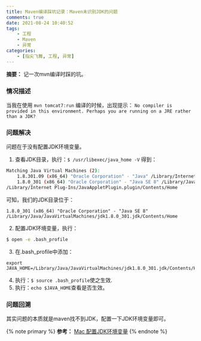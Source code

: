```yaml
---
title: Maven编译踩坑记录：Maven未识别JDK的问题
comments: true
date: 2021-08-24 10:40:52
tags:
    - 工程
    - Maven
    - 异常
categories:
    - [指尖飞舞, 工程, 异常]
---
```

__摘要：__
记一次mvn编译时踩的坑。
<!-- more -->

### 情况描述

当我在使用 `mvn tomcat7:run` 编译的时候，出现提示：
`No compiler is provided in this environment. Perhaps you are running on a JRE rather than a JDK?`

### 问题解决
问题在于没有配置JDK环境变量。
1. 查看JDK目录，执行：`$ /usr/libexec/java_home -V`
得到：
```bash
Matching Java Virtual Machines (2):
    1.8.301.09 (x86_64) "Oracle Corporation" - "Java" /Library/Internet Plug-Ins/JavaAppletPlugin.plugin/Contents/Home
    1.8.0_301 (x86_64) "Oracle Corporation" - "Java SE 8" /Library/Java/JavaVirtualMachines/jdk1.8.0_301.jdk/Contents/Home
/Library/Internet Plug-Ins/JavaAppletPlugin.plugin/Contents/Home
```
可知，我们的JDK目录位于：
```
1.8.0_301 (x86_64) "Oracle Corporation" - "Java SE 8" /Library/Java/JavaVirtualMachines/jdk1.8.0_301.jdk/Contents/Home
```
2. 配置JDK环境变量，执行：
```bash
$ open -e .bash_profile
```
3. 在.bash_profile中添加：
```
export JAVA_HOME=/Library/Java/JavaVirtualMachines/jdk1.8.0_301.jdk/Contents/Home
```
4. 执行：`$ source .bash_profile`使之生效.
5. 执行：`echo $JAVA_HOME`查看是否生效。

### 问题回溯

其实问题的本质就是maven找不到JDK，配置一下JDK环境变量即可。

{% note primary %}
__参考：__ [Mac 配置JDK环境变量](https://juejin.cn/post/6844903878694010893)
{% endnote %}
